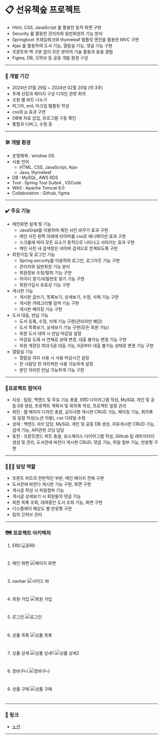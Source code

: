 # 📋 선유책숲 프로젝트

* Html, CSS, JavaScript 를 활용한 동적 화면 구현
* Security 를 활용한 관리자와 일반회원의 기능 분리
* Springboot 프레임워크와 thymeleaf 템플릿 엔진을 활용한 MVC 구현
* Ajax 를 활용하여 도서 기능, 열람실 기능, 댓글 기능 구현
* 프론트와 백 구분 없이 모든 분야의 기술 활용과 응용 경험
* Figma, DB, 깃허브 등 공동 개발 환경 구성


---

### 📅 개발 기간
* 2024년 01월 29일 ~ 2024년 02월 20일 (약 3주)
* 주제 선정과 페이지 구성 디자인 관련 회의
* 조원 별 파트 나누기
* 피그마, erd, 마크업 템플릿 작성
* css와 js 효과 구현
* DB에 자료 삽입, 프로그램 구동 확인
* 통합과 디버그, 수정 등

---

### 🛠️ 개발 환경
* 운영체제 : window OS
* 사용 언어
    * HTML, CSS, JavaScript, Ajax
    * Java, thymeleaf
* DB : MySQL, AWS RDS
* Tool : Spring Tool Suite4 , VSCode
* WAS : Apache Tomcat 9.0
* Collaboration : Github, figma

---

### ✔️ 주요 기능
* 메인화면 설계 및 기능
  * JavaSript를 이용하여 메인 사진 바꾸기 효과 구현
  * 메인 사진 왼쪽 아래에 타이머를 css로 애니메이션 효과 구현
  * 스크롤에 따라 모든 요소가 동적으로 나타나고 사라지는 효과 구현
  * 메인 사진 내 검색창은 네이버 검색으로 연계되도록 구현
* 회원가입 및 로그인 기능
  * Spring security를 이용하여 로그인, 로그아웃 기능 구현
  * 관리자와 일반회원 기능 분리
  * 회원정보 수정/탈퇴 기능 구현
  * 아이디 찾기/비밀번호 찾기 기능 구현
  * 회원가입시 유효성 기능 구현
* 게시판 기능
  * 게시판 글쓰기, 목록보기, 상세보기, 수정, 삭제 기능 구현
  * 게시판 카테고리별 검색 기능 구현
  * 게시판 페이징 기능 구현
* 도서 대출, 반납 기능
  * 도서 등록, 수정, 삭제 기능 구현(관리자만 해당)
  * 도서 목록보기, 상세보기 기능 구현(모든 회원 가능)
  * 회원 도서 대여 시 반납 마감일 설정
  * 마감일 도래 시 연체로 상태 변경, 대출 불가능 변경 기능 구현
  * 외원 계정당 최대 5권 대출 가능, 6권부터 대출 불가능 상태로 변경 기능 구현
* 열람실 기능
  * 열람실 자리 사용 시 사용 마감시간 설정
  * 한 사람당 한 자리씩만 사용 가능하게 설정
  * 본인 자리만 반납 가능하게 기능 구현

---

### 👬프로젝트 참여자
* 지성 : 팀장, 백엔드 및 주요 기능 총괄, ERD 다이어그램 작성, MySQL 개인 및 공동 DB 생성, 프로젝트 계획서 및 회의록 작성, 프로젝트 일정 관리
* 희린 : 웹 페이지 디자인 총괄, 공지사항 게시판 CRUD 기능, 페이징 기능, 회의록 및 일정 작성(노션 이용), css 디테일 수정
* 성재 : 백엔드 서브 담당, MySQL 개인 및 공동 DB 생성, 자유게시판 CRUD 기능, 검색 기능, API관련 코딩 담당
* 동현 : 프론트엔드 파트 총괄, 유스케이스 다이어그램 작성, Github 팀 레퍼지터리 생성 및 관리, 도서관에 바란다 게시판 CRUD, 댓글 기능, 파일 첨부 기능, 반응형 구현

---

### 👨🏻‍💻 담당 역할
* 프론트 파트의 전반적인 부분, 메인 페이지 전체 구현
* 도서관에 바란다 게시판 기능 구현, 화면 구현
* 게시글 작성 시 파일첨부 기능
* 게시글 상세보기 시 회원들의 댓글 기능
* 회원 목록 조회, 대여중인 도서 조회 기능, 화면 구현
* 디스플레이 해상도 별 반응형 구현
* 팀의 깃허브 관리

---

### 🗺️ 프로젝트 아키텍처
1. ERD
![ERD](https://github.com/InkyDChoyee/onlinePetShop/blob/master/architecture/petshop_erd.PNG?raw=true)
#

2. 메인 화면
![페이지 화면](https://github.com/InkyDChoyee/onlinePetShop/blob/master/architecture/petshop_main.PNG?raw=true)
#

3. navbar
![사이드 바](https://github.com/InkyDChoyee/onlinePetShop/blob/master/architecture/petshop_sidebar.PNG?raw=true)
#

4. 회원 가입
![회원 가입](https://github.com/InkyDChoyee/onlinePetShop/blob/master/architecture/petshop_join.PNG?raw=true)
#

5. 로그인
![로그인](https://github.com/InkyDChoyee/onlinePetShop/blob/master/architecture/petshop_login.PNG?raw=true)
#

6. 상품 목록
![상품 목록](https://github.com/InkyDChoyee/onlinePetShop/blob/master/architecture/petshop_product.PNG?raw=true)
#

7. 상품 상세
![상품 상세1](https://github.com/InkyDChoyee/onlinePetShop/blob/master/architecture/petshop_productview1.PNG?raw=true)
![상품 상세2](https://github.com/InkyDChoyee/onlinePetShop/blob/master/architecture/petshop_productview2.PNG?raw=true)
#

8. 장바구니
![장바구니](https://github.com/InkyDChoyee/onlinePetShop/blob/master/architecture/petshop_basket.PNG?raw=true)
#

9. 상품 구매
![상품 구매](https://github.com/InkyDChoyee/onlinePetShop/blob/master/architecture/petshop_order.PNG?raw=true)
#



---

### 🔗 링크
* [노션](https://far-sphynx-da9.notion.site/Final-Project-Team-a11642536ba9415d92a34192971aee89, "노션")
---
